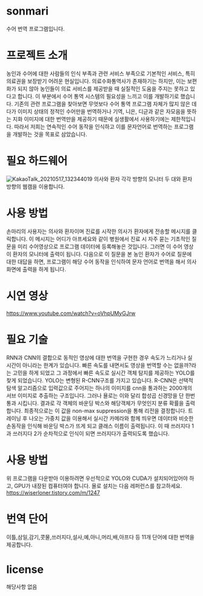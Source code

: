 # sonmari
수어 번역 프로그램입니다.

# 프로젝트 소개
농인과 수어에 대한 사람들의 인식 부족과 관련 서비스 부족으로 기본적인 서비스, 특히 의료권을 보장받기 어려운 현실입니다. 의료수화통역사가 존재하기는 하지만, 이는 보편화가 되지 않아 농인들이 의료 서비스를 제공받을 때 실질적인 도움을 주지는 못하고 있다고 합니다.
이 부분에서 수어 통역 시스템의 필요성을 느끼고 이를 개발하기로 했습니다. 기존의 관련 프로그램을 찾아보면 무엇보다 수어 통역 프로그램 자체가 많지 않은 데다가  이미지 상태의 정적인 수어만을 번역하거나 기역, 니은, 디귿과 같은 자모음을 뜻하는 지화 이미지에 대한 번역만을 제공하기 때문에 실생활에서 사용하기에는 제한적입니다. 따라서 저희는 연속적인 수어 동작을 인식하고 이를 문자언어로 번역하는 프로그램을 개발하는 것을 목표로 삼았습니다.

# 필요 하드웨어
![KakaoTalk_20210517_132344019](https://user-images.githubusercontent.com/74365895/120751737-7f0d7080-c543-11eb-95da-89724a2c51e9.jpg)
의사와 환자 각각 방향의 모니터 두 대와 환자 방향의 웹캠을 이용합니다.

# 사용 방법
손마리의 사용자는 의사와 환자이며 진료를 시작한 의사가 환자에게 전송할 메시지를 클릭합니다. 이 메시지는 어디가 아프세요와 같이 병원에서 진료 시 자주 묻는 기초적인 질문을 미리 수어영상으로 프로그램 데이터에 등록해놓은 것입니다. 그러면 이 수어 영상이 환자의 모니터에 출력이 됩니다. 다음으로 이 질문을 본 농인 환자가 수어로 질문에 대한 대답을 하면, 프로그램이 해당 수어 동작을 인식하여 문자 언어로 번역을 해서 의사 화면에 출력을 하게 됩니다. 

# 시연 영상
https://www.youtube.com/watch?v=oVhpUMyGJrw

# 필요 기술
RNN과 CNN의 결합으로 동적인 영상에 대한 번역을 구현한 경우 속도가 느리거나 실시간이 아니라는 한계가 있습니다. 빠른 속도를 내면서도 영상을 번역할 수는 없을까?라는 고민을 하게 되었고 그 과정에서 빠른 속도로 실시간 객체 탐지를 제공하는 YOLO를 찾게 되었습니다.
YOLO는 변형된 R-CNN구조를 가지고 있습니다. R-CNN은 선택적 탐색 알고리즘으로 입력값으로 주어지는 하나의 이미지를 cnn을 통과하는 2000개의 서브 이미지로 추출하는 구조입니다. 그러나 욜로는 이와 달리 합성곱 신경망을 단 한번 통과 시킵니다. 결과로 각 객체의 바운딩 박스와 해당객체가 무엇인지 분류 확률을 출력합니다. 최종적으로는 이 값을 non-max suppression을 통해 리전을 결정합니다.
트레이닝 후 나오는 가중치 값을 이용해서 실시간 카메라와 함께 띄우면 데이터와 비슷한 손동작을 인식해 바운딩 박스가 뜨게 되고 클래스 이름이 출력됩니다. 이 때 쓰러지다 1과 쓰러지다 2가 순차적으로 인식이 되면 쓰러지다가 출력되도록 했습니다.


# 사용 방법
위 프로그램을 다운받아 이용하려면 우선적으로 YOLO와 CUDA가 설치되어있어야 하고, GPU가 내장된 컴퓨터여야 합니다.
욜로 설치는 다음 레퍼런스를 참고하세요.
https://wiserloner.tistory.com/m/1247

# 번역 단어
이틀,삼일,감기,콧물,쓰러지다,설사,예,아니,머리,배,아프다 등 11개 단어에 대한 번역을 제공합니다.


# license
해당사항 없음



